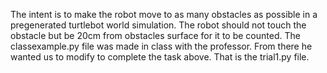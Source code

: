 The intent is to make the robot move to as many obstacles as possible in a pregenerated turtlebot world simulation.
The robot should not touch the obstacle but be 20cm from obstacles surface for it to be counted.
The classexample.py file was made in class with the professor. From there he wanted us to modify to complete the task above. That is the trial1.py file.
